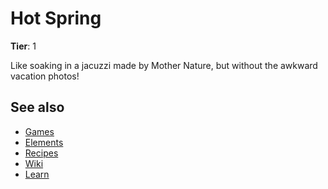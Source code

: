 # Hot Spring

**Tier**: 1

Like soaking in a jacuzzi made by Mother Nature, but without the awkward vacation photos!

## See also

* [Games](/wiki/games)
* [Elements](/wiki/elements)
* [Recipes](/wiki/recipes)
* [Wiki](/wiki/index)
* [Learn](/learn/index)
